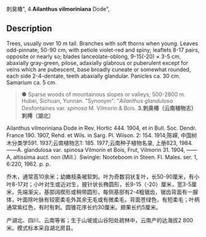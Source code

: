 刺臭椿",
4.**Ailanthus vilmoriniana** Dode",

## Description
Trees, usually over 10 m tall. Branches with soft thorns when young. Leaves odd-pinnate, 50-90 cm, with petiole violet-red and spiny; leaflets 8-17 pairs, opposite or nearly so; blades lanceolate-oblong, 9-15(-20) × 3-5 cm, abaxially gray-green, pilose, adaxially glabrous or puberulent except for veins which are pubescent, base broadly cuneate or somewhat rounded, each side 2-4-dentate, teeth abaxially glandular. Panicles ca. 30 cm. Samarium ca. 5 cm.

> ● Sparse woods of mountainous slopes or valleys; 500-2800 m. Hubei, Sichuan, Yunnan.
  "Synonym": "*Ailanthus glandulosa* Desfontaines var. *spinosa* M. Vilmorin &amp; Bois.
**3.刺臭椿（云南植物志）刺樗（湖北）**

Ailanthus vilmoriniana Dode in Rev. Hortic 444. 1904, et in Bull. Soc. Dendr. France 190. 1907, Rehd. et Wils. in Sarg. Pl. Wilson. 2: 154. 1914;陈嵘, 中国树木分类学591. 1937;云南植物志1: 185. 1977;云南种子植物名录, 上册823, 1984.——A. glandulosa var. spinosa Vilmorin et Bois, Frut, Vilmorin 31. 1904, ——A, altissima auct. non (Mill.）Swingle: Nooteboom in Steen. Fl. Males. ser. 1, 6:220, 1962. p. p.

乔木，通常高10余米；幼嫩枝条被软刺。叶为奇数羽状复叶，长50-90厘米，有小叶8-17对；小叶对生或近对生，披针状长椭圆形，长9-15（-20）厘米，宽3-5厘米，先端渐尖，基部阔楔形或稍带圆形，每侧基部有2-4粗锯齿，锯齿背面有一腺体，叶面除叶脉有较密柔毛外其余无毛或有微柔毛，背面苍绿色，有短柔毛；叶柄通常紫红色，有时有刺。圆锥花序长约30厘米。翅果长约5厘米。

产湖北、四川、云南等省；生于山坡或山谷阳处疏林中，云南产的达海拔2 800米。模式标本采自湖北房县。
